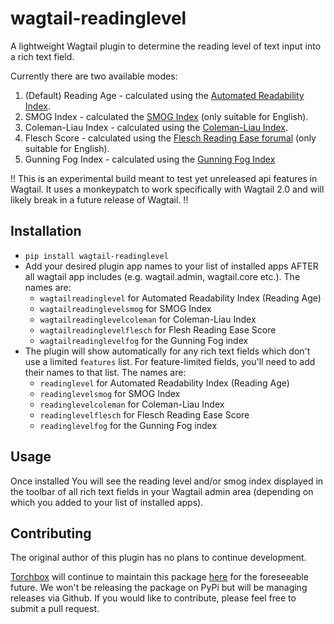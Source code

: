 # wagtail-readinglevel
A lightweight Wagtail plugin to determine the reading level of text input into a rich text field.

Currently there are two available modes:
1. (Default) Reading Age - calculated using the [Automated Readability Index](https://en.wikipedia.org/wiki/Automated_readability_index).
2. SMOG Index - calculated the [SMOG Index](https://en.wikipedia.org/wiki/SMOG) (only suitable for English).
3. Coleman-Liau Index - calculated using the [Coleman-Liau Index](https://en.wikipedia.org/wiki/Coleman%E2%80%93Liau_index).
4. Flesch Score - calculated using the [Flesch Reading Ease forumal](https://en.wikipedia.org/wiki/Flesch%E2%80%93Kincaid_readability_tests) (only suitable for English).
5. Gunning Fog Index - calculated using the [Gunning Fog Index](https://en.wikipedia.org/wiki/Gunning_fog_index)

!! This is an experimental build meant to test yet unreleased api features in Wagtail. It uses a monkeypatch to work specifically with Wagtail 2.0 and will likely break in a future release of Wagtail. !!

## Installation
- ```pip install wagtail-readinglevel```
- Add your desired plugin app names to your list of installed apps AFTER all wagtail app includes (e.g. wagtail.admin, wagtail.core etc.). The names are:
  - ```wagtailreadinglevel``` for Automated Readability Index (Reading Age)
  - ```wagtailreadinglevelsmog``` for SMOG Index
  - ```wagtailreadinglevelcoleman``` for Coleman-Liau Index
  - ```wagtailreadinglevelflesch``` for Flesh Reading Ease Score
  - ```wagtailreadinglevelfog``` for the Gunning Fog index
- The plugin will show automatically for any rich text fields which don't use a limited ```features``` list. For feature-limited fields, you'll need to add their names to that list. The names are:
  - ```readinglevel``` for Automated Readability Index (Reading Age)
  - ```readinglevelsmog``` for SMOG Index
  - ```readinglevelcoleman``` for Coleman-Liau Index
  - ```readinglevelflesch``` for Flesch Reading Ease Score
  - ```readinglevelfog``` for the Gunning Fog index

## Usage
Once installed You will see the reading level and/or smog index displayed in the toolbar of all rich text fields in your Wagtail admin area (depending on which you added to your list of installed apps).

## Contributing

The original author of this plugin has no plans to continue development.

[Torchbox](https://torchbox.com/) will continue to maintain this package [here](https://github.com/torchbox-forks/wagtail-readinglevel) for the foreseeable future. We won't be releasing the package on PyPi but will be managing releases via Github. If you would like to contribute, please feel free to submit a pull request.
